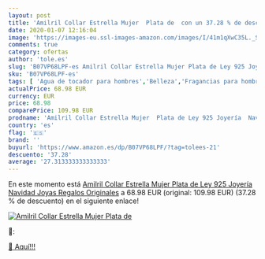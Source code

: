 ```yaml
---
layout: post
title: 'Amilril Collar Estrella Mujer  Plata de  con un 37.28 % de descuento'
date: 2020-01-07 12:16:04
image: 'https://images-eu.ssl-images-amazon.com/images/I/41m1qXwC35L._SL400_.jpg'
comments: true
category: ofertas
author: 'tole.es'
slug: 'B07VP68LPF-es Amilril Collar Estrella Mujer Plata de Ley 925 Joyería...'
sku: 'B07VP68LPF-es'
tags: [ 'Agua de tocador para hombres','Belleza','Fragancias para hombres','Perfumes y fragancias','Productos para el cuidado de la piel','Sets y juegos para el cuidado de la piel','de','ley','navidad','plata', ]
actualPrice: 68.98 EUR
currency: EUR
price: 68.98
comparePrice: 109.98 EUR
prodname: 'Amilril Collar Estrella Mujer  Plata de Ley 925 Joyería  Navidad Joyas Regalos Originales'
country: 'es'
flag: '🇪🇸'
brand: ''
buyurl: 'https://www.amazon.es/dp/B07VP68LPF/?tag=tolees-21'
descuento: '37.28'
average: '27.313333333333333'
---
```


En este momento está [Amilril Collar Estrella Mujer  Plata de Ley 925 Joyería  Navidad Joyas Regalos Originales](https://www.amazon.es/dp/B07VP68LPF/?tag=tolees-21) a 68.98 EUR (original: 109.98 EUR) (37.28 %  de descuento) en el siguiente enlace!

[![Amilril Collar Estrella Mujer  Plata de ](https://images-eu.ssl-images-amazon.com/images/I/41m1qXwC35L._SL400_.jpg)](https://www.amazon.es/dp/B07VP68LPF/?tag=tolees-21)

🔎:


[🛒 Aquí!!!](https://www.amazon.es/dp/B07VP68LPF/?tag=tolees-21)
